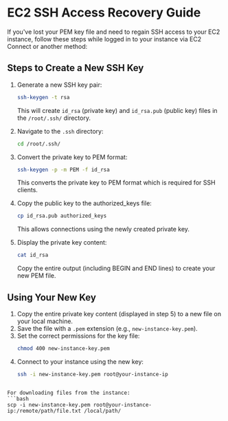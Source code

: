 # EC2 SSH Access Recovery Guide

If you've lost your PEM key file and need to regain SSH access to your EC2 instance, follow these steps while logged in to your instance via EC2 Connect or another method:

## Steps to Create a New SSH Key

1. Generate a new SSH key pair:
   ```bash
   ssh-keygen -t rsa
   ```
   This will create `id_rsa` (private key) and `id_rsa.pub` (public key) files in the `/root/.ssh/` directory.

2. Navigate to the `.ssh` directory:
   ```bash
   cd /root/.ssh/
   ```

3. Convert the private key to PEM format:
   ```bash
   ssh-keygen -p -m PEM -f id_rsa
   ```
   This converts the private key to PEM format which is required for SSH clients.

4. Copy the public key to the authorized_keys file:
   ```bash
   cp id_rsa.pub authorized_keys
   ```
   This allows connections using the newly created private key.

5. Display the private key content:
   ```bash
   cat id_rsa
   ```
   Copy the entire output (including BEGIN and END lines) to create your new PEM file.

## Using Your New Key

1. Copy the entire private key content (displayed in step 5) to a new file on your local machine.
2. Save the file with a `.pem` extension (e.g., `new-instance-key.pem`).
3. Set the correct permissions for the key file:
   ```bash
   chmod 400 new-instance-key.pem
   ```
4. Connect to your instance using the new key:
   ```bash
   ssh -i new-instance-key.pem root@your-instance-ip
   ```

```

For downloading files from the instance:
```bash
scp -i new-instance-key.pem root@your-instance-ip:/remote/path/file.txt /local/path/
```
